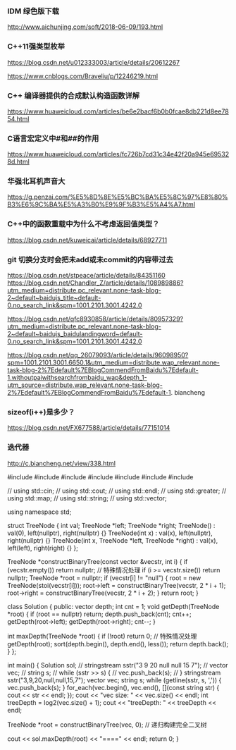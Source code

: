 ### IDM 绿色版下载
http://www.aichunjing.com/soft/2018-06-09/193.html

### C++11强类型枚举
https://blog.csdn.net/u012333003/article/details/20612267

https://www.cnblogs.com/Braveliu/p/12246219.html

### C++ 编译器提供的合成默认构造函数详解
https://www.huaweicloud.com/articles/be6e2bacf6b0b0fcae8db221d8ee7854.html

### C语言宏定义中#和##的作用
https://www.huaweicloud.com/articles/fc726b7cd31c34e42f20a945e695328d.html

### 华强北耳机声音大
https://g.penzai.com/%E5%8D%8E%E5%BC%BA%E5%8C%97%E8%80%B3%E6%9C%BA%E5%A3%B0%E9%9F%B3%E5%A4%A7.html

### C++中的函数重载中为什么不考虑返回值类型？
https://blog.csdn.net/kuweicai/article/details/68927711

### git 切换分支时会把未add或未commit的内容带过去
https://blog.csdn.net/stpeace/article/details/84351160
https://blog.csdn.net/Chandler_Z/article/details/108989886?utm_medium=distribute.pc_relevant.none-task-blog-2~default~baidujs_title~default-0.no_search_link&spm=1001.2101.3001.4242.0

https://blog.csdn.net/qfc8930858/article/details/80957329?utm_medium=distribute.pc_relevant.none-task-blog-2~default~baidujs_baidulandingword~default-0.no_search_link&spm=1001.2101.3001.4242.0

https://blog.csdn.net/qq_26079093/article/details/96098950?spm=1001.2101.3001.6650.1&utm_medium=distribute.wap_relevant.none-task-blog-2%7Edefault%7EBlogCommendFromBaidu%7Edefault-1.withoutpaiwithsearchfrombaidu_wap&depth_1-utm_source=distribute.wap_relevant.none-task-blog-2%7Edefault%7EBlogCommendFromBaidu%7Edefault-1. biancheng

### sizeof(i++)是多少？
https://blog.csdn.net/FX677588/article/details/77151014

### 迭代器
http://c.biancheng.net/view/338.html

#include <algorithm>
#include <cmath>
#include <iostream>
#include <map>
#include <sstream>
#include <string>
#include <vector>

// using std::cin;
// using std::cout;
// using std::endl;
// using std::greater;
// using std::map;
// using std::string;
// using std::vector;

using namespace std;

struct TreeNode {
  int val;
  TreeNode *left;
  TreeNode *right;
  TreeNode() : val(0), left(nullptr), right(nullptr) {}
  TreeNode(int x) : val(x), left(nullptr), right(nullptr) {}
  TreeNode(int x, TreeNode *left, TreeNode *right) : val(x), left(left), right(right) {}
};

TreeNode *constructBinaryTree(const vector<string> &vecstr, int i) {
  if (vecstr.empty()) return nullptr;  // 特殊情况处理
  if (i >= vecstr.size()) return nullptr;
  TreeNode *root = nullptr;
  if (vecstr[i] != "null") {
    root = new TreeNode(stoi(vecstr[i]));
    root->left = constructBinaryTree(vecstr, 2 * i + 1);
    root->right = constructBinaryTree(vecstr, 2 * i + 2);
  }
  return root;
}

class Solution {
 public:
  vector<int> depth;
  int cnt = 1;
  void getDepth(TreeNode *root) {
    if (root == nullptr) return;
    depth.push_back(cnt);
    cnt++;
    getDepth(root->left);
    getDepth(root->right);
    cnt--;
  }

  int maxDepth(TreeNode *root) {
    if (!root) return 0;  // 特殊情况处理
    getDepth(root);
    sort(depth.begin(), depth.end(), less<int>());
    return depth.back();
  }
};

int main() {
  Solution sol;
  // stringstream sstr("3 9 20 null null 15 7");
  // vector<string> vec;
  // string s;
  // while (sstr >> s) {
  //   vec.push_back(s);
  // }
  stringstream sstr("3,9,20,null,null,15,7");
  vector<string> vec;
  string s;
  while (getline(sstr, s, ',')) {
    vec.push_back(s);
  }
  for_each(vec.begin(), vec.end(), [](const string str) { cout << str << endl; });
  cout << "vec size: " << vec.size() << endl;
  int treeDepth = log2(vec.size() + 1);
  cout << "treeDepth: " << treeDepth << endl;

  TreeNode *root = constructBinaryTree(vec, 0);  // 递归构建完全二叉树

  cout << sol.maxDepth(root) << "====" << endl;
  return 0;
}
